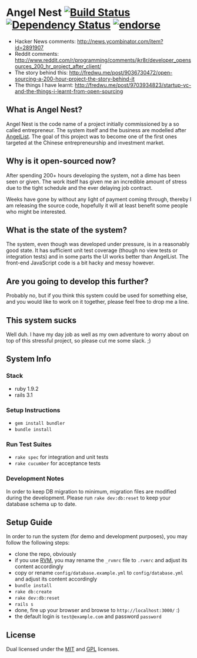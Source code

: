 # Angel Nest [![Build Status](https://secure.travis-ci.org/fredwu/angel_nest.png?branch=master)](http://travis-ci.org/fredwu/angel_nest) [![Dependency Status](https://gemnasium.com/fredwu/angel_nest.png)](https://gemnasium.com/fredwu/angel_nest) [![endorse](http://api.coderwall.com/fredwu/endorsecount.png)](http://coderwall.com/fredwu)

- Hacker News comments: http://news.ycombinator.com/item?id=2891907
- Reddit comments: http://www.reddit.com/r/programming/comments/jkr8r/developer_opensources_200_hr_project_after_client/
- The story behind this: http://fredwu.me/post/9036730472/open-sourcing-a-200-hour-project-the-story-behind-it
- The things I have learnt: http://fredwu.me/post/9703934823/startup-vc-and-the-things-i-learnt-from-open-sourcing

## What is Angel Nest?

Angel Nest is the code name of a project initially commissioned by a so called entrepreneur. The system itself and the business are modelled after [AngelList](http://angel.co/). The goal of this project was to become one of the first ones targeted at the Chinese entrepreneurship and investment market.

## Why is it open-sourced now?

After spending 200+ hours developing the system, not a dime has been seen or given. The work itself has given me an incredible amount of stress due to the tight schedule and the ever delaying job contract.

Weeks have gone by without any light of payment coming through, thereby I am releasing the source code, hopefully it will at least benefit some people who might be interested.

## What is the state of the system?

The system, even though was developed under pressure, is in a reasonably good state. It has sufficient unit test coverage (though no view tests or integration tests) and in some parts the UI works better than AngelList. The front-end JavaScript code is a bit hacky and messy however.

## Are you going to develop this further?

Probably no, but if you think this system could be used for something else, and you would like to work on it together, please feel free to drop me a line.

## This system sucks

Well duh. I have my day job as well as my own adventure to worry about on top of this stressful project, so please cut me some slack. ;)

## System Info

### Stack

- ruby 1.9.2
- rails 3.1

### Setup Instructions

- `gem install bundler`
- `bundle install`

### Run Test Suites

- `rake spec` for integration and unit tests
- `rake cucumber` for acceptance tests

### Development Notes

In order to keep DB migration to minimum, migration files are modified during the development. Please run `rake dev:db:reset` to keep your database schema up to date.

## Setup Guide

In order to run the system (for demo and development purposes), you may follow the following steps:

- clone the repo, obviously
- if you use [RVM](http://beginrescueend.com/), you may rename the `_rvmrc` file to `.rvmrc` and adjust its content accordingly
- copy or rename `config/database.example.yml` to `config/database.yml` and adjust its content accordingly
- `bundle install`
- `rake db:create`
- `rake dev:db:reset`
- `rails s`
- done, fire up your browser and browse to `http://localhost:3000/` :)
- the default login is `test@example.com` and password `password`

## License

Dual licensed under the [MIT](http://www.opensource.org/licenses/mit-license.php) and [GPL](http://www.gnu.org/licenses/gpl.html) licenses.
